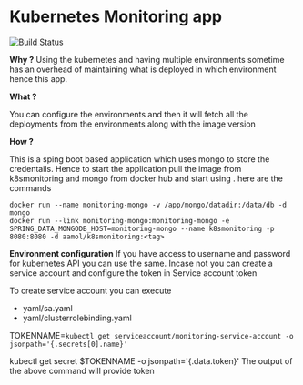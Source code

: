 # Kubernetes Monitoring app

[![Build Status](https://travis-ci.org/aamol/k8smonitoring.svg?branch=master)](https://travis-ci.org/aamol/k8smonitoring)

**Why ?** 
Using the kubernetes and having multiple environments sometime has an overhead of maintaining what is deployed in which environment hence this app.

**What ?** 

You can configure the environments and then it will fetch all the deployments from the environments along with the image version

**How ?**

This is a sping boot based application which uses mongo to store the credentails. Hence to start the application pull the image from k8smonitoring and mongo from docker hub and start using . here are the commands

```
docker run --name monitoring-mongo -v /app/mongo/datadir:/data/db -d mongo 
docker run --link monitoring-mongo:monitoring-mongo -e SPRING_DATA_MONGODB_HOST=monitoring-mongo --name k8smonitoring -p 8080:8080 -d aamol/k8smonitoring:<tag>
```

**Environment configuration**
If you have access to username and password for kubernetes API you can use the same. Incase not you can create a service account and configure the token in Service account token

To create service account you can execute 

 - yaml/sa.yaml
 - yaml/clusterrolebinding.yaml

TOKENNAME=`kubectl get serviceaccount/monitoring-service-account -o jsonpath='{.secrets[0].name}'`

kubectl get secret $TOKENNAME -o jsonpath='{.data.token}'
The output of the above command will provide token 
